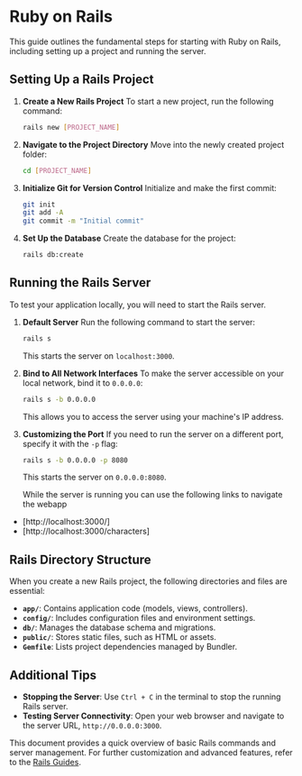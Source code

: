 
# Ruby on Rails

This guide outlines the fundamental steps for starting with Ruby on Rails, including setting up a project and running the server.

## Setting Up a Rails Project

1. **Create a New Rails Project**
   To start a new project, run the following command:
   ```bash
   rails new [PROJECT_NAME]
   ```

2. **Navigate to the Project Directory**
   Move into the newly created project folder:
   ```bash
   cd [PROJECT_NAME]
   ```

3. **Initialize Git for Version Control**
   Initialize and make the first commit:
   ```bash
   git init
   git add -A
   git commit -m "Initial commit"
   ```

4. **Set Up the Database**
   Create the database for the project:
   ```bash
   rails db:create
   ```

## Running the Rails Server

To test your application locally, you will need to start the Rails server.

1. **Default Server**
   Run the following command to start the server:
   ```bash
   rails s
   ```
   This starts the server on `localhost:3000`.

2. **Bind to All Network Interfaces**
   To make the server accessible on your local network, bind it to `0.0.0.0`:
   ```bash
   rails s -b 0.0.0.0
   ```
   This allows you to access the server using your machine's IP address.

3. **Customizing the Port**
   If you need to run the server on a different port, specify it with the `-p` flag:
   ```bash
   rails s -b 0.0.0.0 -p 8080
   ```
   This starts the server on `0.0.0.0:8080`.

   While the server is running you can use the following links to navigate the webapp
- [http://localhost:3000/]
- [http://localhost:3000/characters]

## Rails Directory Structure

When you create a new Rails project, the following directories and files are essential:

- **`app/`**: Contains application code (models, views, controllers).
- **`config/`**: Includes configuration files and environment settings.
- **`db/`**: Manages the database schema and migrations.
- **`public/`**: Stores static files, such as HTML or assets.
- **`Gemfile`**: Lists project dependencies managed by Bundler.

## Additional Tips

- **Stopping the Server**: Use `Ctrl + C` in the terminal to stop the running Rails server.
- **Testing Server Connectivity**: Open your web browser and navigate to the server URL, `http://0.0.0.0:3000`.

This document provides a quick overview of basic Rails commands and server management. For further customization and advanced features, refer to the [Rails Guides](https://guides.rubyonrails.org/).
